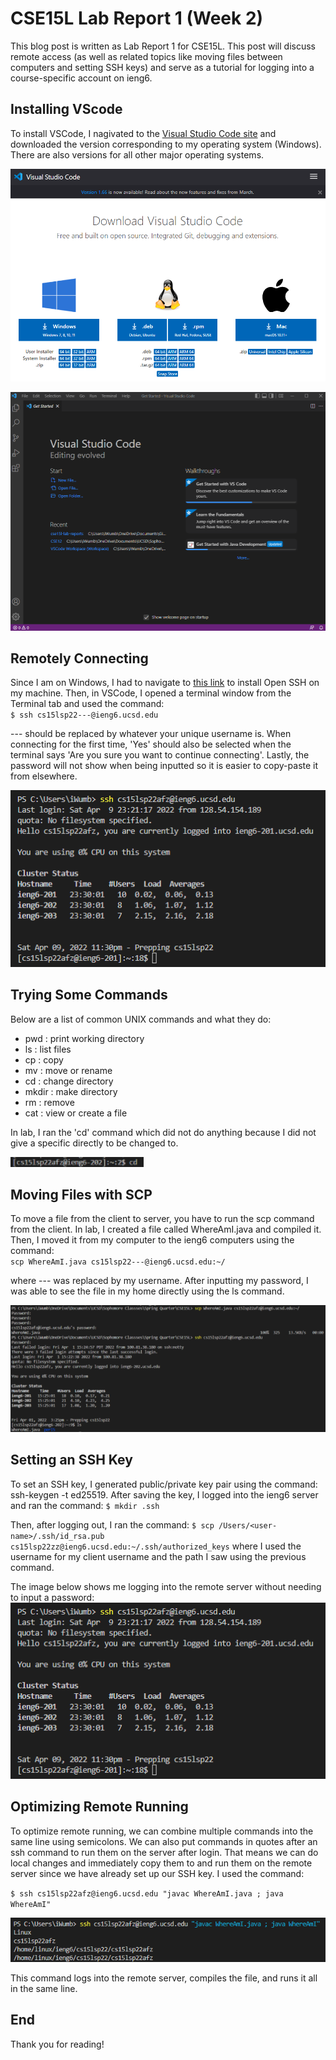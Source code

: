 # CSE15L Lab Report 1 (Week 2)

This blog post is written as Lab Report 1 for CSE15L. This post will discuss remote access (as well as related topics like moving files between computers and setting SSH keys) and serve as a tutorial for logging into a course-specific account on ieng6. 

## Installing VScode
To install VSCode, I nagivated to the [Visual Studio Code site](https://code.visualstudio.com/download) and downloaded the version corresponding to my operating system (Windows). There are also versions for all other major operating systems.

![VSCode Download Page](images\VSCode_Download.png)

![VSCode Home Page](images\VSCode_Home_Page.png)

## Remotely Connecting
Since I am on Windows, I had to navigate to [this link](https://docs.microsoft.com/en-us/windows-server/administration/openssh/openssh_install_firstuse) to install Open SSH on my machine. Then, in VSCode, I opened a terminal window from the Terminal tab and used the command:
<br>
`$ ssh cs15lsp22---@ieng6.ucsd.edu`

--- should be replaced by whatever your unique username is. When connecting for the first time, 'Yes' should also be selected when the terminal says 'Are you sure you want to continue connecting'. Lastly, the password will not show when being inputted so it is easier to copy-paste it from elsewhere.

![SSH Command and Login](images\SSH.png)

## Trying Some Commands
Below are a list of common UNIX commands and what they do:
* pwd : print working directory
* ls : list files
* cp : copy
* mv : move or rename
* cd : change directory
* mkdir : make directory
* rm : remove
* cat : view or create a file

In lab, I ran the 'cd' command which did not do anything because I did not give a specific directly to be changed to.

![cd](images\cd.png)

## Moving Files with SCP
To move a file from the client to server, you have to run the scp command from the client. In lab, I created a file called WhereAmI.java and compiled it. Then, I moved it from my computer to the ieng6 computers using the command:
<br>
`scp WhereAmI.java cs15lsp22---@ieng6.ucsd.edu:~/`

where --- was replaced by my username. After inputting my password, I was able to see the file in my home directly using the ls command.

![SCP](images\SCP.png)

## Setting an SSH Key
To set an SSH key, I generated public/private key pair using the command:
ssh-keygen -t ed25519. After saving the key, I logged into the ieng6 server and ran the command: `$ mkdir .ssh`

Then, after logging out, I ran the command: `$ scp /Users/<user-name>/.ssh/id_rsa.pub cs15lsp22zz@ieng6.ucsd.edu:~/.ssh/authorized_keys` where I used the username for my client username and the path I saw using the previous command. 

The image below shows me logging into the remote server without needing to input a password:
![SSH](images\SSH.png)

## Optimizing Remote Running
To optimize remote running, we can combine multiple commands into the same line using semicolons. We can also put commands in quotes after an ssh command to run them on the server after login. That means we can do local changes and immediately copy them to and run them on the remote server since we have already set up our SSH key. I used the command:

`$ ssh cs15lsp22afz@ieng6.ucsd.edu "javac WhereAmI.java ; java WhereAmI"`

![Optimize](images\Optimizing.png)

This command logs into the remote server, compiles the file, and runs it all in the same line. 

## End
Thank you for reading!